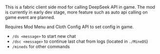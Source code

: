 This is a fabric client side mod for calling DeepSeek API in game. The mod is currently in early dev stage, more feature such as auto api calling on game event are planned.

Requires Mod Menu and Cloth Config API to set config in game.

- `/ds <message>` to start new chat
- `/dsc <message>` to continue last chat from logs (located in `./MineDS`)
- `/mineds` for other commands

